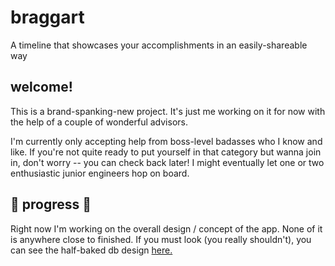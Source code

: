 # braggart
A timeline that showcases your accomplishments in an easily-shareable way

## welcome!
This is a brand-spanking-new project. It's just me working on it for now with the help of a couple of wonderful advisors. 

I'm currently only accepting help from boss-level badasses who I know and like. If you're not quite ready to put yourself in that category but wanna join in, don't worry -- you can check back later! I might eventually let one or two enthusiastic junior engineers hop on board.

## 🚧 progress 🚧 
Right now I'm working on the overall design / concept of the app. None of it is anywhere close to finished. If you must look (you really shouldn't), you can see the half-baked db design <a href="https://dbdesigner.page.link/BbUaAy574DscQMPf9" target="_blank">here.</a> 
